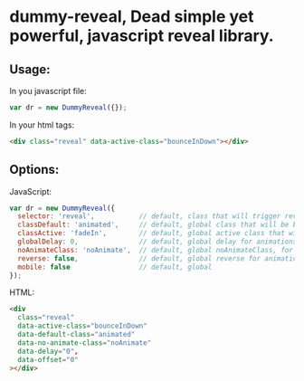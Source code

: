 # dummy-reveal, Dead simple yet powerful, javascript reveal library.

## Usage:

In you javascript file:

```javascript
var dr = new DummyReveal({});
```

In your html tags:

```html
<div class="reveal" data-active-class="bounceInDown"></div>
```

## Options:

JavaScript:

```javascript
var dr = new DummyReveal({
  selector: 'reveal',           // default, class that will trigger reveal animation
  classDefault: 'animated',     // default, global class that will be base for all elements withoud data default class
  classActive: 'fadeIn',        // default, global active class that will be added to all elements without data active class
  globalDelay: 0,               // default, global delay for animations that will be added to all elements without data delay
  noAnimateClass: 'noAnimate',  // default, global noAnimateClass, for initial value before element is active 
  reverse: false,               // default, global reverse for animations that will be added to all elements without data reverse
  mobile: false                 // default, global 
});
```

HTML:

```html
<div 
  class="reveal" 
  data-active-class="bounceInDown"
  data-default-class="animated"
  data-no-animate-class="noAnimate"
  data-delay="0",
  data-offset="0"
></div>
```
